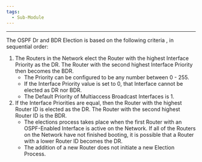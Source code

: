 ```yaml
---
tags:
  - Sub-Module
---
```


---
The OSPF Dr and BDR Election is based on the following criteria , in sequential order:
1. The Routers in the Network elect the Router with the highest Interface Priority as the DR.
   The Router with the second highest Interface Priority then becomes the BDR.
   - The Priority can be configured to be any number between 0 - 255.
   - If the Interface Priority value is set to 0, that Interface cannot be elected as DR nor BDR.
   - The Default Priority of Multiaccess Broadcast Interfaces is 1.
2. If the Interface Priorities are equal, then the Router with the highest Router ID is elected as the DR.
   The Router with the second highest Router ID is the BDR.
   - The elections process takes place when the first Router with an OSPF-Enabled Interface is active on the Network.
     If all of the Routers on the Network have not finished booting, it is possible that a Router with a lower Router ID becomes the DR.
   - The addition of a new Router does not initiate a new Election Process.
